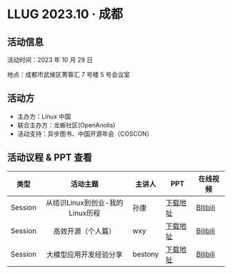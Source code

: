 # LLUG 2023.10 · 成都
## 活动信息

活动时间：2023 年 10 月 29 日

地点：成都市武侯区菁蓉汇 7 号楼 5 号会议室

## 活动方

- 主办方：Linux 中国
- 联合主办方：龙蜥社区(OpenAnolis)
- 活动支持：异步图书、中国开源年会（COSCON）

## 活动议程 & PPT 查看

|  类型   |            活动主题             | 主讲人 | PPT      | 在线视频 |
| :-----: | :-----------------------------: | ------ | -------- | -------- |
| Session | 从结识Linux到创业-我的Linux历程 | 孙康   | [下载地址](从结识Linux到创业-我的Linux历程.pdf) | [BIlibili](https://www.bilibili.com/video/BV1RN4y1S7RG/) |
| Session       | 高效开源（个人篇）                      | wxy     |[下载地址](https://github.com/Linux-CN/LLUG-Shares/blob/main/Shanghai/2023.07-Qihoo/7.23%20wxy%20%E9%AB%98%E6%95%88%E5%BC%80%E6%BA%90%EF%BC%88%E4%B8%AA%E4%BA%BA%E7%AF%87%EF%BC%89.pdf)|[Bilibili](https://www.bilibili.com/video/BV1DF41117jb/?spm_id_from=333.999.0.0)|
| Session | 大模型应用开发经验分享 | bestony |[下载地址](大模型应用开发经验分享.pdf)|[Bilibili](https://www.bilibili.com/video/BV1pN411G7u8/)|

